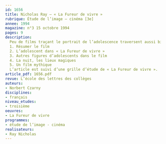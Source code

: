 ```yaml
---
id: 1656
title: Nicholas Ray – « La Fureur de vivre » 
rubrique: Étude de l’image – cinéma [3e]
annee: 1994
magazine: n°3 15 octobre 1994
pages: 9
description: 
  Peu de films traçant le portrait de l’adolescence traversent aussi bien les générations que « La Fureur de vivre ». Tourné en 1955 par Nicholas Ray, ce film est l’un des trois interprétés par James Dean, et c’est sans doute celui dans lequel le mythe de l’acteur se forge. On connaît la postérité de ce mythe. Étudier « La Fureur de vivre » en classe de troisième permet bien sûr de revenir sur cet aspect du film, et au-delà sur la question de la « star ». Les élèves s’interrogeront sur ce statut particulier de la vedette de cinéma en général, mais aussi sur la place que James Dean n’a cessé d’occuper depuis les années 1950 dans notre musée imaginaire du cinéma, aux côtés de Marylin Monroe, de Marlène Dietrich ou de Marlon Brando.
  1. Résumer le film
  2. L’adolescent dans « La Fureur de vivre »
  3. Autres figures d’adolescents dans le film
  4. La nuit, les lieux magiques
  5. Un film mythique
  L’article est suivi d’une grille d’étude de « La Fureur de vivre ».
article_pdf: 1656.pdf
revue: L’école des lettres des collèges
auteurs:
- Norbert Czarny
disciplines:
- français
niveau_etudes:
- troisième
oeuvres:
- La Fureur de vivre
programmes:
- étude de l’image - cinéma
realisateurs:
- Ray Nicholas
---
```

